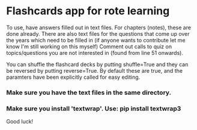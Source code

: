 # Flashcards app for rote learning 

To use, have answers filled out in text files. For chapters (notes), these are done already. There are also text files for the questions that come up over the years which need to be filled in (if anyone wants to contribute let me know I'm still working on this myself)
Comment out calls to quiz on topics/questions you  are not interested in (found from line 51 onwards).

You can shuffle the flashcard decks by putting shuffle=True and they can be reversed by putting reverse=True. By default these are true, and the paramters have been explicitly called for easy editing.

### Make sure you have the text files in the same directory.
### Make sure you install 'textwrap'. Use: pip install textwrap3

Good luck!

